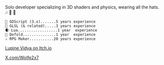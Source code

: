 Solo developer specializing in 3D shaders and physics, wearing all the hats. 🎶 🚗 📏
```
🤖 GDScript (3.x).......5 years experience
🎨 GLSL (& related).....3 years experience
🌒 Lua..................1 year  experience
🫘 Defold...............1 year  experience
⚔️ RPG Maker...........20 years experience
```

[Lupine Vidya on Itch.io](https://lupine-vidya.itch.io/)

[X.com/Wolfe2x7](https://x.com/Wolfe2x7)
